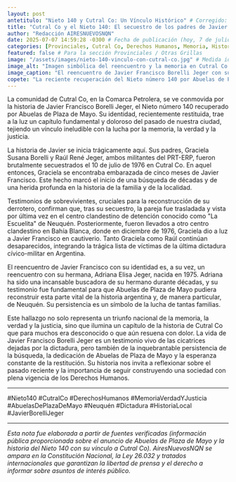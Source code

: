 ```yaml
---
layout: post
antetitulo: "Nieto 140 y Cutral Co: Un Vínculo Histórico" # Corregido: añadido espacio después de ':' y mejorado el texto
title: "Cutral Co y el Nieto 140: El secuestro de los padres de Javier Borelli Jeger y su historia en la Comarca Petrolera." # Corregido: mejorado el texto y la gramática
author: "Redacción AIRESNUEVOSNQN"
date: 2025-07-07 14:59:28 -0300 # Fecha de publicación (hoy, 7 de julio de 2025)
categories: [Provinciales, Cutral Co, Derechos Humanos, Memoria, Historia, Neuquén] # Ampliadas para mejor organización
featured: false # Para la sección Provinciales / Otras Grillas
image: "/assets/images/nieto-140-vinculo-con-cutral-co.jpg" # Medida ideal para Otras Grillas: 400px de ancho por 225px de alto (proporción 16:9)
image_alt: "Imagen simbólica del reencuentro y la memoria en Cutral Co por el Nieto 140."
image_caption: "El reencuentro de Javier Francisco Borelli Jeger con su identidad arroja luz sobre un doloroso capítulo de la historia de Cutral Co."
copete: "La reciente recuperación del Nieto número 140 por Abuelas de Plaza de Mayo, Javier Francisco Borelli Jeger, ha revelado un profundo y doloroso vínculo con Cutral Co. Su historia, que comienza con el secuestro de sus padres en la ciudad en 1976, es un testimonio vivo de las heridas de la última dictadura y un capítulo fundamental de la memoria local y provincial."
---
```


La comunidad de Cutral Co, en la Comarca Petrolera, se ve conmovida por la historia de Javier Francisco Borelli Jeger, el Nieto número 140 recuperado por Abuelas de Plaza de Mayo. Su identidad, recientemente restituida, trae a la luz un capítulo fundamental y doloroso del pasado de nuestra ciudad, tejiendo un vínculo ineludible con la lucha por la memoria, la verdad y la justicia.

La historia de Javier se inicia trágicamente aquí. Sus padres, Graciela Susana Borelli y Raúl René Jeger, ambos militantes del PRT-ERP, fueron brutalmente secuestrados el 10 de julio de 1976 en Cutral Co. En aquel entonces, Graciela se encontraba embarazada de cinco meses de Javier Francisco. Este hecho marcó el inicio de una búsqueda de décadas y de una herida profunda en la historia de la familia y de la localidad.

Testimonios de sobrevivientes, cruciales para la reconstrucción de su derrotero, confirman que, tras su secuestro, la pareja fue trasladada y vista por última vez en el centro clandestino de detención conocido como "La Escuelita" de Neuquén. Posteriormente, fueron llevados a otro centro clandestino en Bahía Blanca, donde en diciembre de 1976, Graciela dio a luz a Javier Francisco en cautiverio. Tanto Graciela como Raúl continúan desaparecidos, integrando la trágica lista de víctimas de la última dictadura cívico-militar en Argentina.

El reencuentro de Javier Francisco con su identidad es, a su vez, un reencuentro con su hermana, Adriana Elisa Jeger, nacida en 1975. Adriana ha sido una incansable buscadora de su hermano durante décadas, y su testimonio fue fundamental para que Abuelas de Plaza de Mayo pudiera reconstruir esta parte vital de la historia argentina y, de manera particular, de Neuquén. Su persistencia es un símbolo de la lucha de tantas familias.

Este hallazgo no solo representa un triunfo nacional de la memoria, la verdad y la justicia, sino que ilumina un capítulo de la historia de Cutral Co que para muchos era desconocido o que aún resuena con dolor. La vida de Javier Francisco Borelli Jeger es un testimonio vivo de las cicatrices dejadas por la dictadura, pero también de la inquebrantable persistencia de la búsqueda, la dedicación de Abuelas de Plaza de Mayo y la esperanza constante de la restitución. Su historia nos invita a reflexionar sobre el pasado reciente y la importancia de seguir construyendo una sociedad con plena vigencia de los Derechos Humanos.

---
#Nieto140 #CutralCo #DerechosHumanos #MemoriaVerdadYJusticia #AbuelasDePlazaDeMayo #Neuquén #Dictadura #HistoriaLocal #JavierBorelliJeger

---
*Esta nota fue elaborada a partir de fuentes verificadas (información pública proporcionada sobre el anuncio de Abuelas de Plaza de Mayo y la historia del Nieto 140 con su vínculo a Cutral Co). AiresNuevosNQN se ampara en la Constitución Nacional, la Ley 26.032 y tratados internacionales que garantizan la libertad de prensa y el derecho a informar sobre asuntos de interés público.*